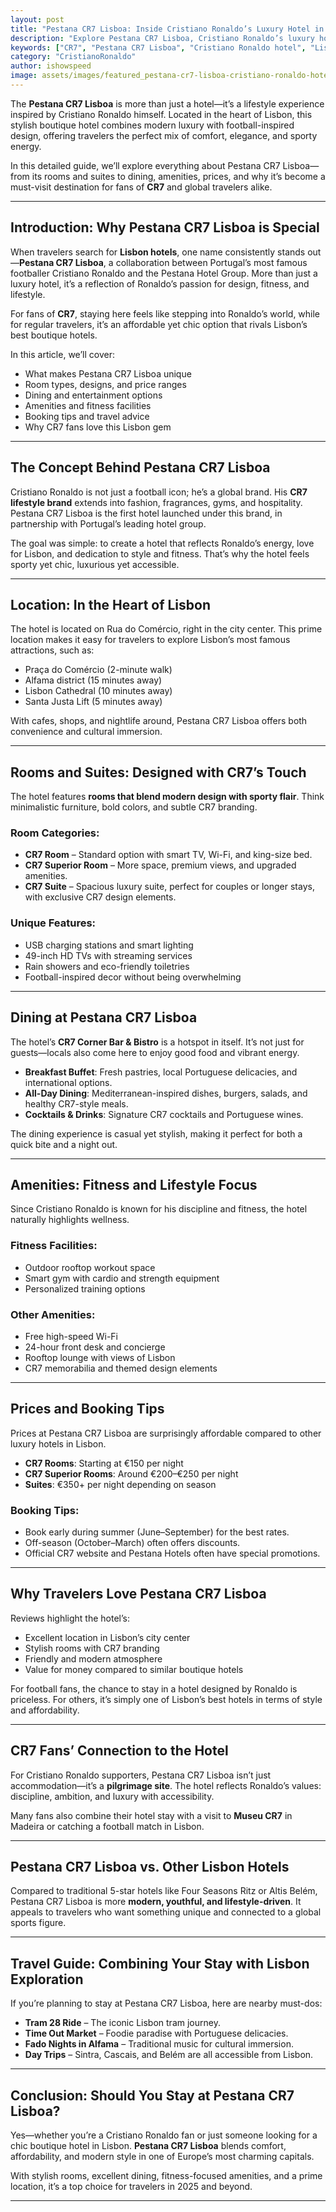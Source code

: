 ```yaml
---
layout: post
title: "Pestana CR7 Lisboa: Inside Cristiano Ronaldo’s Luxury Hotel in Lisbon"
description: "Explore Pestana CR7 Lisboa, Cristiano Ronaldo’s luxury hotel in Lisbon. Discover rooms, dining, amenities, and why CR7 fans and travelers love this stylish stay."
keywords: ["CR7", "Pestana CR7 Lisboa", "Cristiano Ronaldo hotel", "Lisbon hotels", "luxury travel Portugal"]
category: "CristianoRonaldo"
author: ishowspeed
image: assets/images/featured_pestana-cr7-lisboa-cristiano-ronaldo-hotel.webp
---
```

 
The **Pestana CR7 Lisboa** is more than just a hotel—it’s a lifestyle experience inspired by Cristiano Ronaldo himself. Located in the heart of Lisbon, this stylish boutique hotel combines modern luxury with football-inspired design, offering travelers the perfect mix of comfort, elegance, and sporty energy. 

In this detailed guide, we’ll explore everything about Pestana CR7 Lisboa—from its rooms and suites to dining, amenities, prices, and why it’s become a must-visit destination for fans of **CR7** and global travelers alike.  

---

## Introduction: Why Pestana CR7 Lisboa is Special  
When travelers search for **Lisbon hotels**, one name consistently stands out—**Pestana CR7 Lisboa**, a collaboration between Portugal’s most famous footballer Cristiano Ronaldo and the Pestana Hotel Group. More than just a luxury hotel, it’s a reflection of Ronaldo’s passion for design, fitness, and lifestyle.  

For fans of **CR7**, staying here feels like stepping into Ronaldo’s world, while for regular travelers, it’s an affordable yet chic option that rivals Lisbon’s best boutique hotels.  

In this article, we’ll cover:  
- What makes Pestana CR7 Lisboa unique  
- Room types, designs, and price ranges  
- Dining and entertainment options  
- Amenities and fitness facilities  
- Booking tips and travel advice  
- Why CR7 fans love this Lisbon gem  

---

## The Concept Behind Pestana CR7 Lisboa  
Cristiano Ronaldo is not just a football icon; he’s a global brand. His **CR7 lifestyle brand** extends into fashion, fragrances, gyms, and hospitality. Pestana CR7 Lisboa is the first hotel launched under this brand, in partnership with Portugal’s leading hotel group.  

The goal was simple: to create a hotel that reflects Ronaldo’s energy, love for Lisbon, and dedication to style and fitness. That’s why the hotel feels sporty yet chic, luxurious yet accessible.  

---

## Location: In the Heart of Lisbon  
The hotel is located on Rua do Comércio, right in the city center. This prime location makes it easy for travelers to explore Lisbon’s most famous attractions, such as:  
- Praça do Comércio (2-minute walk)  
- Alfama district (15 minutes away)  
- Lisbon Cathedral (10 minutes away)  
- Santa Justa Lift (5 minutes away)  

With cafes, shops, and nightlife around, Pestana CR7 Lisboa offers both convenience and cultural immersion.  

---

## Rooms and Suites: Designed with CR7’s Touch  
The hotel features **rooms that blend modern design with sporty flair**. Think minimalistic furniture, bold colors, and subtle CR7 branding.  

### Room Categories:  
- **CR7 Room** – Standard option with smart TV, Wi-Fi, and king-size bed.  
- **CR7 Superior Room** – More space, premium views, and upgraded amenities.  
- **CR7 Suite** – Spacious luxury suite, perfect for couples or longer stays, with exclusive CR7 design elements.  

### Unique Features:  
- USB charging stations and smart lighting  
- 49-inch HD TVs with streaming services  
- Rain showers and eco-friendly toiletries  
- Football-inspired decor without being overwhelming  

---

## Dining at Pestana CR7 Lisboa  
The hotel’s **CR7 Corner Bar & Bistro** is a hotspot in itself. It’s not just for guests—locals also come here to enjoy good food and vibrant energy.  

- **Breakfast Buffet**: Fresh pastries, local Portuguese delicacies, and international options.  
- **All-Day Dining**: Mediterranean-inspired dishes, burgers, salads, and healthy CR7-style meals.  
- **Cocktails & Drinks**: Signature CR7 cocktails and Portuguese wines.  

The dining experience is casual yet stylish, making it perfect for both a quick bite and a night out.  

---

## Amenities: Fitness and Lifestyle Focus  
Since Cristiano Ronaldo is known for his discipline and fitness, the hotel naturally highlights wellness.  

### Fitness Facilities:  
- Outdoor rooftop workout space  
- Smart gym with cardio and strength equipment  
- Personalized training options  

### Other Amenities:  
- Free high-speed Wi-Fi  
- 24-hour front desk and concierge  
- Rooftop lounge with views of Lisbon  
- CR7 memorabilia and themed design elements  

---

## Prices and Booking Tips  
Prices at Pestana CR7 Lisboa are surprisingly affordable compared to other luxury hotels in Lisbon.  

- **CR7 Rooms**: Starting at €150 per night  
- **CR7 Superior Rooms**: Around €200–€250 per night  
- **Suites**: €350+ per night depending on season  

### Booking Tips:  
- Book early during summer (June–September) for the best rates.  
- Off-season (October–March) often offers discounts.  
- Official CR7 website and Pestana Hotels often have special promotions.  

---

## Why Travelers Love Pestana CR7 Lisboa  
Reviews highlight the hotel’s:  
- Excellent location in Lisbon’s city center  
- Stylish rooms with CR7 branding  
- Friendly and modern atmosphere  
- Value for money compared to similar boutique hotels  

For football fans, the chance to stay in a hotel designed by Ronaldo is priceless. For others, it’s simply one of Lisbon’s best hotels in terms of style and affordability.  

---

## CR7 Fans’ Connection to the Hotel  
For Cristiano Ronaldo supporters, Pestana CR7 Lisboa isn’t just accommodation—it’s a **pilgrimage site**. The hotel reflects Ronaldo’s values: discipline, ambition, and luxury with accessibility.  

Many fans also combine their hotel stay with a visit to **Museu CR7** in Madeira or catching a football match in Lisbon.  

---

## Pestana CR7 Lisboa vs. Other Lisbon Hotels  
Compared to traditional 5-star hotels like Four Seasons Ritz or Altis Belém, Pestana CR7 Lisboa is more **modern, youthful, and lifestyle-driven**. It appeals to travelers who want something unique and connected to a global sports figure.  

---

## Travel Guide: Combining Your Stay with Lisbon Exploration  
If you’re planning to stay at Pestana CR7 Lisboa, here are nearby must-dos:  
- **Tram 28 Ride** – The iconic Lisbon tram journey.  
- **Time Out Market** – Foodie paradise with Portuguese delicacies.  
- **Fado Nights in Alfama** – Traditional music for cultural immersion.  
- **Day Trips** – Sintra, Cascais, and Belém are all accessible from Lisbon.  

---

## Conclusion: Should You Stay at Pestana CR7 Lisboa?  
Yes—whether you’re a Cristiano Ronaldo fan or just someone looking for a chic boutique hotel in Lisbon. **Pestana CR7 Lisboa** blends comfort, affordability, and modern style in one of Europe’s most charming capitals.  

With stylish rooms, excellent dining, fitness-focused amenities, and a prime location, it’s a top choice for travelers in 2025 and beyond.  

---
